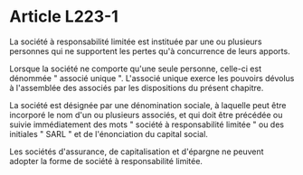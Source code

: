 # Article L223-1

La société à responsabilité limitée est instituée par une ou plusieurs personnes qui ne supportent les pertes qu'à concurrence de leurs apports.

Lorsque la société ne comporte qu'une seule personne, celle-ci est dénommée " associé unique ". L'associé unique exerce les pouvoirs dévolus à l'assemblée des associés par les dispositions du présent chapitre.

La société est désignée par une dénomination sociale, à laquelle peut être incorporé le nom d'un ou plusieurs associés, et qui doit être précédée ou suivie immédiatement des mots " société à responsabilité limitée " ou des initiales " SARL " et de l'énonciation du capital social.

Les sociétés d'assurance, de capitalisation et d'épargne ne peuvent adopter la forme de société à responsabilité limitée.

